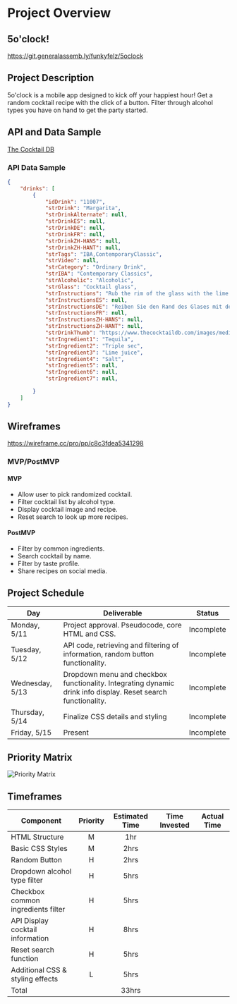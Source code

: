 # Project Overview

## 5o'clock!

https://git.generalassemb.ly/funkyfelz/5oclock

## Project Description

5o'clock is a mobile app designed to kick off your happiest hour! Get a random cocktail recipe with the click of a button. Filter through alcohol types you have on hand to get the party started.

## API and Data Sample

[The Cocktail DB](https://www.thecocktaildb.com/api.php)

### API Data Sample

```JSON
{
    "drinks": [
        {
            "idDrink": "11007",
            "strDrink": "Margarita",
            "strDrinkAlternate": null,
            "strDrinkES": null,
            "strDrinkDE": null,
            "strDrinkFR": null,
            "strDrinkZH-HANS": null,
            "strDrinkZH-HANT": null,
            "strTags": "IBA,ContemporaryClassic",
            "strVideo": null,
            "strCategory": "Ordinary Drink",
            "strIBA": "Contemporary Classics",
            "strAlcoholic": "Alcoholic",
            "strGlass": "Cocktail glass",
            "strInstructions": "Rub the rim of the glass with the lime slice to make the salt stick to it. Take care to moisten only the outer rim and sprinkle the salt on it. The salt should present to the lips of the imbiber and never mix into the cocktail. Shake the other ingredients with ice, then carefully pour into the glass.",
            "strInstructionsES": null,
            "strInstructionsDE": "Reiben Sie den Rand des Glases mit der Limettenscheibe, damit das Salz daran haftet. Achten Sie darauf, dass nur der äußere Rand angefeuchtet wird und streuen Sie das Salz darauf. Das Salz sollte sich auf den Lippen des Genießers befinden und niemals in den Cocktail einmischen. Die anderen Zutaten mit Eis schütteln und vorsichtig in das Glas geben.",
            "strInstructionsFR": null,
            "strInstructionsZH-HANS": null,
            "strInstructionsZH-HANT": null,
            "strDrinkThumb": "https://www.thecocktaildb.com/images/media/drink/wpxpvu1439905379.jpg",
            "strIngredient1": "Tequila",
            "strIngredient2": "Triple sec",
            "strIngredient3": "Lime juice",
            "strIngredient4": "Salt",
            "strIngredient5": null,
            "strIngredient6": null,
            "strIngredient7": null,

        }
    ]
}

```

## Wireframes

https://wireframe.cc/pro/pp/c8c3fdea5341298

### MVP/PostMVP

#### MVP

- Allow user to pick randomized cocktail.
- Filter cocktail list by alcohol type.
- Display cocktail image and recipe.
- Reset search to look up more recipes.


#### PostMVP

- Filter by common ingredients. 
- Search cocktail by name.
- Filter by taste profile.
- Share recipes on social media.


## Project Schedule

|  Day | Deliverable | Status
|---|---| ---|
|Monday, 5/11| Project approval. Pseudocode, core HTML and CSS. | Incomplete
|Tuesday, 5/12| API code, retrieving and filtering of information, random button functionality. | Incomplete
|Wednesday, 5/13| Dropdown menu and checkbox functionality. Integrating dynamic drink info display. Reset search functionality. | Incomplete
|Thursday, 5/14| Finalize CSS details and styling | Incomplete
|Friday, 5/15| Present | Incomplete


## Priority Matrix

![Priority Matrix](https://res.cloudinary.com/dmaim17to/image/upload/v1588983162/5oclock_priority_matrix.jpg)

## Timeframes

| Component | Priority | Estimated Time | Time Invested | Actual Time |
| --- | :---: |  :---: | :---: | :---: |
| HTML Structure | M | 1hr |  |  |
| Basic CSS Styles | M | 2hrs |  |  |
| Random Button | H | 2hrs |  |  |
| Dropdown alcohol type filter | H | 5hrs |  |  |
| Checkbox common ingredients filter | H | 5hrs |  |  |
| API Display cocktail information | H | 8hrs |  |  |
| Reset search function | H | 5hrs |  |  |
| Additional CSS & styling effects | L | 5hrs |  |  |
| Total |   | 33hrs |  |   |
